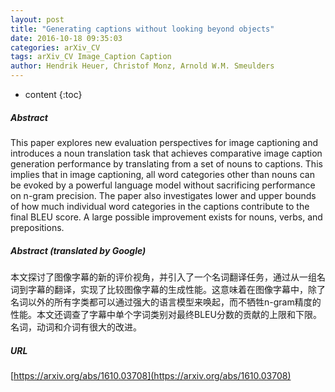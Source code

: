 ```yaml
---
layout: post
title: "Generating captions without looking beyond objects"
date: 2016-10-18 09:35:03
categories: arXiv_CV
tags: arXiv_CV Image_Caption Caption
author: Hendrik Heuer, Christof Monz, Arnold W.M. Smeulders
---
```


* content
{:toc}

##### Abstract
This paper explores new evaluation perspectives for image captioning and introduces a noun translation task that achieves comparative image caption generation performance by translating from a set of nouns to captions. This implies that in image captioning, all word categories other than nouns can be evoked by a powerful language model without sacrificing performance on n-gram precision. The paper also investigates lower and upper bounds of how much individual word categories in the captions contribute to the final BLEU score. A large possible improvement exists for nouns, verbs, and prepositions.

##### Abstract (translated by Google)
本文探讨了图像字幕的新的评价视角，并引入了一个名词翻译任务，通过从一组名词到字幕的翻译，实现了比较图像字幕的生成性能。这意味着在图像字幕中，除了名词以外的所有字类都可以通过强大的语言模型来唤起，而不牺牲n-gram精度的性能。本文还调查了字幕中单个字词类别对最终BLEU分数的贡献的上限和下限。名词，动词和介词有很大的改进。

##### URL
[https://arxiv.org/abs/1610.03708](https://arxiv.org/abs/1610.03708)

